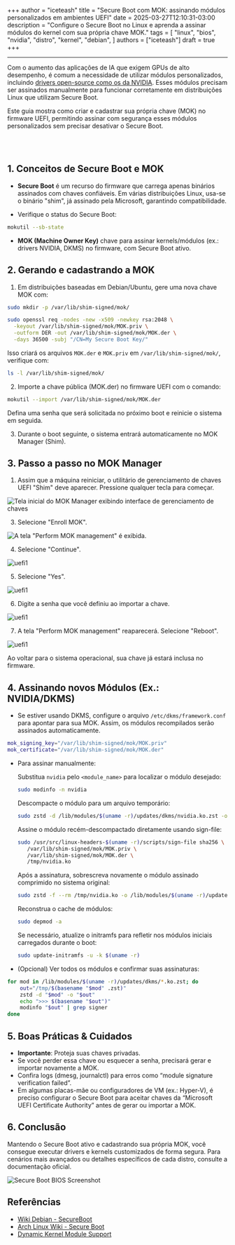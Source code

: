 +++
author = "iceteash"
title = "Secure Boot com MOK: assinando módulos personalizados em ambientes UEFI"
date = 2025-03-27T12:10:31-03:00
description = "Configure o Secure Boot no Linux e aprenda a assinar módulos do kernel com sua própria chave MOK."
tags = [
  "linux",
  "bios",
  "nvidia",
  "distro",
  "kernel",
  "debian",
]
authors = ["iceteash"]
draft = true
+++

<!--more-->
----
Com o aumento das aplicações de IA que exigem GPUs de alto desempenho, é comum a necessidade de utilizar módulos personalizados, incluindo <a href="https://github.com/NVIDIA/open-gpu-kernel-modules" target="_blank">drivers open-source como os da NVIDIA</a>. Esses módulos precisam ser assinados manualmente para funcionar corretamente em distribuições Linux que utilizam Secure Boot.

Este guia mostra como criar e cadastrar sua própria chave (MOK) no firmware UEFI, permitindo assinar com segurança esses módulos personalizados sem precisar desativar o Secure Boot.

<br></br>

## 1. Conceitos de Secure Boot e MOK

- **Secure Boot** é um recurso do firmware que carrega apenas binários assinados com chaves confiáveis. Em várias distribuições Linux, usa-se o binário "shim", já assinado pela Microsoft, garantindo compatibilidade.

- Verifique o status do Secure Boot:
```bash
mokutil --sb-state
```

- **MOK (Machine Owner Key)** chave para assinar kernels/módulos (ex.: drivers NVIDIA, DKMS) no firmware, com Secure Boot ativo.

## 2. Gerando e cadastrando a MOK

1. Em distribuições baseadas em Debian/Ubuntu, gere uma nova chave MOK com:

```bash
sudo mkdir -p /var/lib/shim-signed/mok/

sudo openssl req -nodes -new -x509 -newkey rsa:2048 \
  -keyout /var/lib/shim-signed/mok/MOK.priv \
  -outform DER -out /var/lib/shim-signed/mok/MOK.der \
  -days 36500 -subj "/CN=My Secure Boot Key/"
```

Isso criará os arquivos `MOK.der` e `MOK.priv` em `/var/lib/shim-signed/mok/`, verifique com:
```bash
ls -l /var/lib/shim-signed/mok/
```

2. Importe a chave pública (MOK.der) no firmware UEFI com o comando:

```bash
mokutil --import /var/lib/shim-signed/mok/MOK.der
```

Defina uma senha que será solicitada no próximo boot e reinicie o sistema em seguida.

3. Durante o boot seguinte, o sistema entrará automaticamente no MOK Manager (Shim).

## 3. Passo a passo no MOK Manager

1. Assim que a máquina reiniciar, o utilitário de gerenciamento de chaves UEFI "Shim" deve aparecer. Pressione qualquer tecla para começar.

![Tela inicial do MOK Manager exibindo interface de gerenciamento de chaves](/images/2025/secure-boot-bios-2.png)

3. Selecione "Enroll MOK".

![A tela "Perform MOK management" é exibida.](/images/2025/secure-boot-bios-3.png)

4. Selecione "Continue".

![uefi1](/images/2025/secure-boot-bios-6.png)

5. Selecione "Yes".

![uefi1](/images/2025/secure-boot-bios-7.png)

6. Digite a senha que você definiu ao importar a chave.

![uefi1](/images/2025/secure-boot-bios-8.png)

7. A tela "Perform MOK management" reaparecerá. Selecione "Reboot".

![uefi1](/images/2025/secure-boot-bios-9.png)

Ao voltar para o sistema operacional, sua chave já estará inclusa no firmware.

## 4. Assinando novos Módulos (Ex.: NVIDIA/DKMS)

- Se estiver usando DKMS, configure o arquivo `/etc/dkms/framework.conf` para apontar para sua MOK. Assim, os módulos recompilados serão assinados automaticamente.

```bash
mok_signing_key="/var/lib/shim-signed/mok/MOK.priv"
mok_certificate="/var/lib/shim-signed/mok/MOK.der"
```

- Para assinar manualmente:

   Substitua `nvidia` pelo `<module_name>` para localizar o módulo desejado:
   ```bash
   sudo modinfo -n nvidia
   ```
   Descompacte o módulo para um arquivo temporário:
   ```bash
   sudo zstd -d /lib/modules/$(uname -r)/updates/dkms/nvidia.ko.zst -o /tmp/nvidia.ko
   ```
   Assine o módulo recém-descompactado diretamente usando sign-file:
   ```bash
   sudo /usr/src/linux-headers-$(uname -r)/scripts/sign-file sha256 \
      /var/lib/shim-signed/mok/MOK.priv \
      /var/lib/shim-signed/mok/MOK.der \
      /tmp/nvidia.ko
   ```
   Após a assinatura, sobrescreva novamente o módulo assinado comprimido no sistema original:
   ```bash
   sudo zstd -f --rm /tmp/nvidia.ko -o /lib/modules/$(uname -r)/updates/dkms/nvidia.ko.zst
   ```
   Reconstrua o cache de módulos:
   ```bash
   sudo depmod -a
   ```
   Se necessário, atualize o initramfs para refletir nos módulos iniciais carregados durante o boot:
   ```bash
   sudo update-initramfs -u -k $(uname -r)
   ```

- (Opcional) Ver todos os módulos e confirmar suas assinaturas:

```bash
for mod in /lib/modules/$(uname -r)/updates/dkms/*.ko.zst; do
    out="/tmp/$(basename "$mod" .zst)"
    zstd -d "$mod" -o "$out"
    echo ">>> $(basename "$out")"
    modinfo "$out" | grep signer
done
```

## 5. Boas Práticas & Cuidados

- **Importante**: Proteja suas chaves privadas.
- Se você perder essa chave ou esquecer a senha, precisará gerar e importar novamente a MOK.
- Confira logs (dmesg, journalctl) para erros como “module signature verification failed”.
- Em algumas placas-mãe ou configuradores de VM (ex.: Hyper-V), é preciso configurar o Secure Boot para aceitar chaves da “Microsoft UEFI Certificate Authority” antes de gerar ou importar a MOK.

## 6. Conclusão

Mantendo o Secure Boot ativo e cadastrando sua própria MOK, você consegue executar drivers e kernels customizados de forma segura. Para cenários mais avançados ou detalhes específicos de cada distro, consulte a documentação oficial.

![Secure Boot BIOS Screenshot](/images/2025/secure-boot-bios-1.png)

## Referências

- [Wiki Debian - SecureBoot](https://wiki.debian.org/SecureBoot#MOK_-_Machine_Owner_Key)
- [Arch Linux Wiki - Secure Boot](https://wiki.archlinux.org/title/Unified_Extensible_Firmware_Interface/Secure_Boot)
- [Dynamic Kernel Module Support](https://wiki.archlinux.org/title/Dynamic_Kernel_Module_Support)
